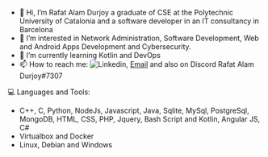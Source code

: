 - 👋 Hi, I’m Rafat Alam Durjoy a graduate of CSE at the Polytechnic University of Catalonia and a software developer in an IT consultancy in Barcelona 
- 👀 I’m interested in Network Administration, Software Development, Web and Android Apps Development and Cybersecurity.
- 🌱 I’m currently learning Kotlin and DevOps 
- 📫 How to reach me: ![Linkedin](https://www.linkedin.com/in/rafat-alam-durjoy-06753b138/), [Email](mailto:rafatinfo4@gmail.com?subject=[GitHub]%20Source%20Han%20Sans) and also on Discord Rafat Alam Durjoy#7307

:computer: Languages and Tools:
  - C++, C, Python, NodeJs, Javascript, Java, Sqlite, MySql, PostgreSql, MongoDB, HTML, CSS, PHP, Jquery, Bash Script and Kotlin, Angular JS, C# 
  - Virtualbox and Docker
  - Linux, Debian and Windows 

<!---
rafatbd/rafatbd is a ✨ special ✨ repository because its `README.md` (this file) appears on your GitHub profile.
You can click the Preview link to take a look at your changes.
--->
